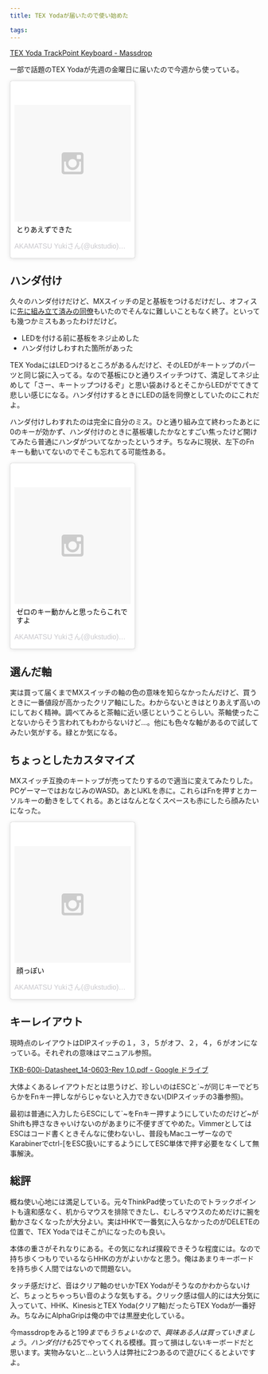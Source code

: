 ```yaml
---
title: TEX Yodaが届いたので使い始めた

tags:
---
```


[TEX Yoda TrackPoint Keyboard - Massdrop](https://www.massdrop.com/buy/tex-yoda?mode=guest_open)

一部で話題のTEX Yodaが先週の金曜日に届いたので今週から使っている。

<blockquote class="instagram-media" data-instgrm-captioned data-instgrm-version="4" style=" background:#FFF; border:0; border-radius:3px; box-shadow:0 0 1px 0 rgba(0,0,0,0.5),0 1px 10px 0 rgba(0,0,0,0.15); margin: 1px; max-width:250px; padding:0; width:99.375%; width:-webkit-calc(100% - 2px); width:calc(100% - 2px);"><div style="padding:8px;"> <div style=" background:#F8F8F8; line-height:0; margin-top:40px; padding:50% 0; text-align:center; width:100%;"> <div style=" background:url(data:image/png;base64,iVBORw0KGgoAAAANSUhEUgAAACwAAAAsCAMAAAApWqozAAAAGFBMVEUiIiI9PT0eHh4gIB4hIBkcHBwcHBwcHBydr+JQAAAACHRSTlMABA4YHyQsM5jtaMwAAADfSURBVDjL7ZVBEgMhCAQBAf//42xcNbpAqakcM0ftUmFAAIBE81IqBJdS3lS6zs3bIpB9WED3YYXFPmHRfT8sgyrCP1x8uEUxLMzNWElFOYCV6mHWWwMzdPEKHlhLw7NWJqkHc4uIZphavDzA2JPzUDsBZziNae2S6owH8xPmX8G7zzgKEOPUoYHvGz1TBCxMkd3kwNVbU0gKHkx+iZILf77IofhrY1nYFnB/lQPb79drWOyJVa/DAvg9B/rLB4cC+Nqgdz/TvBbBnr6GBReqn/nRmDgaQEej7WhonozjF+Y2I/fZou/qAAAAAElFTkSuQmCC); display:block; height:44px; margin:0 auto -44px; position:relative; top:-22px; width:44px;"></div></div> <p style=" margin:8px 0 0 0; padding:0 4px;"> <a href="https://instagram.com/p/yUmhN8xXLR/" style=" color:#000; font-family:Arial,sans-serif; font-size:14px; font-style:normal; font-weight:normal; line-height:17px; text-decoration:none; word-wrap:break-word;" target="_top">とりあえずできた</a></p> <p style=" color:#c9c8cd; font-family:Arial,sans-serif; font-size:14px; line-height:17px; margin-bottom:0; margin-top:8px; overflow:hidden; padding:8px 0 7px; text-align:center; text-overflow:ellipsis; white-space:nowrap;">AKAMATSU Yukiさん(@ukstudio)が投稿した写真 - <time style=" font-family:Arial,sans-serif; font-size:14px; line-height:17px;" datetime="2015-01-26T15:18:07+00:00">2015 1月 26 7:18午前 PST</time></p></div></blockquote>
<script async defer src="//platform.instagram.com/en_US/embeds.js"></script>

## ハンダ付け

久々のハンダ付けだけど、MXスイッチの足と基板をつけるだけだし、オフィスに[先に組み立て済みの同僚](http://asonas.hatenablog.com/entry/2015/01/24/173920)もいたのでそんなに難しいこともなく終了。といっても幾つかミスもあったわけだけど。

* LEDを付ける前に基板をネジ止めした
* ハンダ付けしわすれた箇所があった

TEX YodaにはLEDつけるところがあるんだけど、そのLEDがキートップのパーツと同じ袋に入ってる。なので基板にひと通りスイッチつけて、満足してネジ止めして「さー、キートップつけるぞ」と思い袋あけるとそこからLEDがでてきて悲しい感じになる。ハンダ付けするときにLEDの話を同僚としていたのにこれだよ。

ハンダ付けしわすれたのは完全に自分のミス。ひと通り組み立て終わったあとに0のキーが効かず、ハンダ付けのときに基板壊したかなとすごい焦ったけど開けてみたら普通にハンダがついてなかったというオチ。ちなみに現状、左下のFnキーも動いてないのでそこも忘れてる可能性ある。

<blockquote class="instagram-media" data-instgrm-captioned data-instgrm-version="4" style=" background:#FFF; border:0; border-radius:3px; box-shadow:0 0 1px 0 rgba(0,0,0,0.5),0 1px 10px 0 rgba(0,0,0,0.15); margin: 1px; max-width:250px; padding:0; width:99.375%; width:-webkit-calc(100% - 2px); width:calc(100% - 2px);"><div style="padding:8px;"> <div style=" background:#F8F8F8; line-height:0; margin-top:40px; padding:50% 0; text-align:center; width:100%;"> <div style=" background:url(data:image/png;base64,iVBORw0KGgoAAAANSUhEUgAAACwAAAAsCAMAAAApWqozAAAAGFBMVEUiIiI9PT0eHh4gIB4hIBkcHBwcHBwcHBydr+JQAAAACHRSTlMABA4YHyQsM5jtaMwAAADfSURBVDjL7ZVBEgMhCAQBAf//42xcNbpAqakcM0ftUmFAAIBE81IqBJdS3lS6zs3bIpB9WED3YYXFPmHRfT8sgyrCP1x8uEUxLMzNWElFOYCV6mHWWwMzdPEKHlhLw7NWJqkHc4uIZphavDzA2JPzUDsBZziNae2S6owH8xPmX8G7zzgKEOPUoYHvGz1TBCxMkd3kwNVbU0gKHkx+iZILf77IofhrY1nYFnB/lQPb79drWOyJVa/DAvg9B/rLB4cC+Nqgdz/TvBbBnr6GBReqn/nRmDgaQEej7WhonozjF+Y2I/fZou/qAAAAAElFTkSuQmCC); display:block; height:44px; margin:0 auto -44px; position:relative; top:-22px; width:44px;"></div></div> <p style=" margin:8px 0 0 0; padding:0 4px;"> <a href="https://instagram.com/p/yV0z5CxXIt/" style=" color:#000; font-family:Arial,sans-serif; font-size:14px; font-style:normal; font-weight:normal; line-height:17px; text-decoration:none; word-wrap:break-word;" target="_top">ゼロのキー動かんと思ったらこれですよ</a></p> <p style=" color:#c9c8cd; font-family:Arial,sans-serif; font-size:14px; line-height:17px; margin-bottom:0; margin-top:8px; overflow:hidden; padding:8px 0 7px; text-align:center; text-overflow:ellipsis; white-space:nowrap;">AKAMATSU Yukiさん(@ukstudio)が投稿した写真 - <time style=" font-family:Arial,sans-serif; font-size:14px; line-height:17px;" datetime="2015-01-27T02:42:15+00:00">2015 1月 26 6:42午後 PST</time></p></div></blockquote>
<script async defer src="//platform.instagram.com/en_US/embeds.js"></script>

## 選んだ軸

実は買って届くまでMXスイッチの軸の色の意味を知らなかったんだけど、買うときに一番値段が高かったクリア軸にした。わからないときはとりあえず高いのにしておく精神。調べてみると茶軸に近い感じということらしい。茶軸使ったことないからそう言われてもわからないけど…。他にも色々な軸があるので試してみたい気がする。緑とか気になる。

## ちょっとしたカスタマイズ

MXスイッチ互換のキートップが売ってたりするので適当に変えてみたりした。PCゲーマーではおなじみのWASD。あとIJKLを赤に。これらはFnを押すとカーソルキーの動きをしてくれる。あとはなんとなくスペースも赤にしたら顔みたいになった。

<blockquote class="instagram-media" data-instgrm-captioned data-instgrm-version="4" style=" background:#FFF; border:0; border-radius:3px; box-shadow:0 0 1px 0 rgba(0,0,0,0.5),0 1px 10px 0 rgba(0,0,0,0.15); margin: 1px; max-width:250px; padding:0; width:99.375%; width:-webkit-calc(100% - 2px); width:calc(100% - 2px);"><div style="padding:8px;"> <div style=" background:#F8F8F8; line-height:0; margin-top:40px; padding:50% 0; text-align:center; width:100%;"> <div style=" background:url(data:image/png;base64,iVBORw0KGgoAAAANSUhEUgAAACwAAAAsCAMAAAApWqozAAAAGFBMVEUiIiI9PT0eHh4gIB4hIBkcHBwcHBwcHBydr+JQAAAACHRSTlMABA4YHyQsM5jtaMwAAADfSURBVDjL7ZVBEgMhCAQBAf//42xcNbpAqakcM0ftUmFAAIBE81IqBJdS3lS6zs3bIpB9WED3YYXFPmHRfT8sgyrCP1x8uEUxLMzNWElFOYCV6mHWWwMzdPEKHlhLw7NWJqkHc4uIZphavDzA2JPzUDsBZziNae2S6owH8xPmX8G7zzgKEOPUoYHvGz1TBCxMkd3kwNVbU0gKHkx+iZILf77IofhrY1nYFnB/lQPb79drWOyJVa/DAvg9B/rLB4cC+Nqgdz/TvBbBnr6GBReqn/nRmDgaQEej7WhonozjF+Y2I/fZou/qAAAAAElFTkSuQmCC); display:block; height:44px; margin:0 auto -44px; position:relative; top:-22px; width:44px;"></div></div> <p style=" margin:8px 0 0 0; padding:0 4px;"> <a href="https://instagram.com/p/yY9zPMxXH1/" style=" color:#000; font-family:Arial,sans-serif; font-size:14px; font-style:normal; font-weight:normal; line-height:17px; text-decoration:none; word-wrap:break-word;" target="_top">顔っぽい</a></p> <p style=" color:#c9c8cd; font-family:Arial,sans-serif; font-size:14px; line-height:17px; margin-bottom:0; margin-top:8px; overflow:hidden; padding:8px 0 7px; text-align:center; text-overflow:ellipsis; white-space:nowrap;">AKAMATSU Yukiさん(@ukstudio)が投稿した写真 - <time style=" font-family:Arial,sans-serif; font-size:14px; line-height:17px;" datetime="2015-01-28T07:58:31+00:00">2015 1月 27 11:58午後 PST</time></p></div></blockquote>
<script async defer src="//platform.instagram.com/en_US/embeds.js"></script>

## キーレイアウト

現時点のレイアウトはDIPスイッチの１，３，５がオフ、２，４，６がオンになっている。それぞれの意味はマニュアル参照。

[TKB-600i-Datasheet_14-0603-Rev 1.0.pdf - Google ドライブ](https://docs.google.com/file/d/0B7TuRf3KQe7GdjJwNXMwdHZIUm8/edit)

大体よくあるレイアウトだとは思うけど、珍しいのはESCと`~が同じキーでどちらかをFnキー押しながらじゃないと入力できない(DIPスイッチの3番参照)。

最初は普通に入力したらESCにして\`~をFnキー押すようにしていたのだけど~がShiftも押さなきゃいけないのがあまりに不便すぎてやめた。VimmerとしてはESCはコード書くときそんなに使わないし、普段もMacユーザーなのでKarabinerでctrl-[をESC扱いにするようにしてESC単体で押す必要をなくして無事解決。

## 総評

概ね使い心地には満足している。元々ThinkPad使っていたのでトラックポイントも違和感なく、机からマウスを排除できたし、むしろマウスのためだけに腕を動かさなくなったが大分よい。実はHHKで一番気に入らなかったのがDELETEの位置で、TEX Yodaではそこが\になったのも良い。

本体の重さがそれなりにある。その気になれば撲殺できそうな程度には。なので持ち歩くつもりでいるならHHKの方がよいかなと思う。俺はあまりキーボードを持ち歩く人間ではないので問題ない。

タッチ感だけど、音はクリア軸のせいかTEX Yodaがそうなのかわからないけど、ちょっとちゃっちい音のような気もする。クリック感は個人的には大分気に入っていて、HHK、KinesisとTEX Yoda(クリア軸)だったらTEX Yodaが一番好み。ちなみにAlphaGripは俺の中では黒歴史化している。

今massdropをみると$199までもうちょいなので、興味ある人は買っていきましょう。ハンダ付けも$25でやってくれる模様。買って損はしないキーボードだと思います。実物みないと…という人は弊社に2つあるので遊びにくるとよいですよ。
